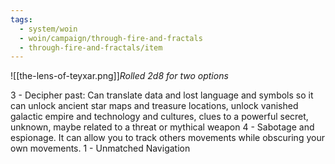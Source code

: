 ```yaml
---
tags:
  - system/woin
  - woin/campaign/through-fire-and-fractals
  - through-fire-and-fractals/item
---
```

![[the-lens-of-teyxar.png]]*Rolled 2d8 for two options*

3 - Decipher past: Can translate data and lost language and symbols so it can unlock ancient star maps and treasure locations, unlock vanished galactic empire and technology and cultures, clues to a powerful secret, unknown, maybe related to a threat or mythical weapon
4 - Sabotage and espionage. It can allow you to track others movements while obscuring your own movements.
1 - Unmatched Navigation